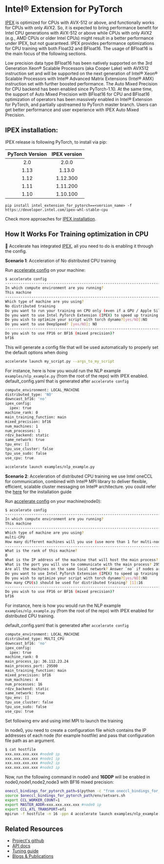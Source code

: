 <!--Copyright 2022Low precision data type BFloat16 has been natively supported on the 3rd Generation Xeon® Scalable Processors (aka Cooper Lake) with AVX512 instruction set and will be supported on the next generation of Intel® Xeon® Scalable Processors with Intel® Advanced Matrix Extensions (Intel® AMX) instruction set with further boosted performance. The Auto Mixed Precision for CPU backend has been enabled since PyTorch-1.10. At the same time, the support of Auto Mixed Precision with BFloat16 for CPU and BFloat16 optimization of operators has been massively enabled in Intel® Extension for PyTorch, and partially upstreamed to PyTorch master branch. Users can get better performance and user experience with IPEX Auto Mixed Precision.he HuggingFace Team. All rights reserved.

Licensed under the Apache License, Version 2.0 (the "License"); you may not use this file except in compliance with
the License. You may obtain a copy of the License at

http://www.apache.org/licenses/LICENSE-2.0

Unless required by applicable law or agreed to in writing, software distributed under the License is distributed on
an "AS IS" BASIS, WITHOUT WARRANTIES OR CONDITIONS OF ANY KIND, either express or implied. See the License for the
specific language governing permissions and limitations under the License.

⚠️ Note that this file is in Markdown but contain specific syntax for our doc-builder (similar to MDX) that may not be
rendered properly in your Markdown viewer.
-->

# Intel® Extension for PyTorch

[IPEX](https://github.com/intel/intel-extension-for-pytorch) is optimized for CPUs with AVX-512 or above, and functionally works for CPUs with only AVX2. So, it is expected to bring performance benefit for Intel CPU generations with AVX-512 or above while CPUs with only AVX2 (e.g., AMD CPUs or older Intel CPUs) might result in a better performance under IPEX, but not guaranteed. IPEX provides performance optimizations for CPU training with both Float32 and BFloat16. The usage of BFloat16 is the main focus of the following sections.

Low precision data type BFloat16 has been natively supported on the 3rd Generation Xeon® Scalable Processors (aka Cooper Lake) with AVX512 instruction set and will be supported on the next generation of Intel® Xeon® Scalable Processors with Intel® Advanced Matrix Extensions (Intel® AMX) instruction set with further boosted performance. The Auto Mixed Precision for CPU backend has been enabled since PyTorch-1.10. At the same time, the support of Auto Mixed Precision with BFloat16 for CPU and BFloat16 optimization of operators has been massively enabled in Intel® Extension for PyTorch, and partially upstreamed to PyTorch master branch. Users can get better performance and user experience with IPEX Auto Mixed Precision.

## IPEX installation:

IPEX release is following PyTorch, to install via pip:

| PyTorch Version   | IPEX version   |
| :---------------: | :----------:   |
| 2.0               |  2.0.0         |
| 1.13              |  1.13.0        |
| 1.12              |  1.12.300      |
| 1.11              |  1.11.200      |
| 1.10              |  1.10.100      |

```
pip install intel_extension_for_pytorch==<version_name> -f https://developer.intel.com/ipex-whl-stable-cpu
```

Check more approaches for [IPEX installation](https://intel.github.io/intel-extension-for-pytorch/cpu/latest/tutorials/installation.html).


## How It Works For Training optimization in CPU

🤗 Accelerate has integrated [IPEX](https://github.com/intel/intel-extension-for-pytorch), all you need to do is enabling it through the config.

**Scenario 1**: Acceleration of No distributed CPU training

Run <u>accelerate config</u> on your machine:

```bash
$ accelerate config
-----------------------------------------------------------------------------------------------------------------------------------------------------------
In which compute environment are you running?
This machine
-----------------------------------------------------------------------------------------------------------------------------------------------------------
Which type of machine are you using?
No distributed training
Do you want to run your training on CPU only (even if a GPU / Apple Silicon device is available)? [yes/NO]:yes
Do you want to use Intel PyTorch Extension (IPEX) to speed up training on CPU? [yes/NO]:yes
Do you wish to optimize your script with torch dynamo?[yes/NO]:NO
Do you want to use DeepSpeed? [yes/NO]: NO
-----------------------------------------------------------------------------------------------------------------------------------------------------------
Do you wish to use FP16 or BF16 (mixed precision)?
bf16
```
This will generate a config file that will be used automatically to properly set the
default options when doing

```bash
accelerate launch my_script.py --args_to_my_script
```

For instance, here is how you would run the NLP example `examples/nlp_example.py` (from the root of the repo) with IPEX enabled.
default_config.yaml that is generated after `accelerate config`

```bash
compute_environment: LOCAL_MACHINE
distributed_type: 'NO'
downcast_bf16: 'no'
ipex_config:
  ipex: true
machine_rank: 0
main_training_function: main
mixed_precision: bf16
num_machines: 1
num_processes: 1
rdzv_backend: static
same_network: true
tpu_env: []
tpu_use_cluster: false
tpu_use_sudo: false
use_cpu: true
```
```bash
accelerate launch examples/nlp_example.py
```

**Scenario 2**: Acceleration of distributed CPU training
we use Intel oneCCL for communication, combined with Intel® MPI library to deliver flexible, efficient, scalable cluster messaging on Intel® architecture. you could refer the [here](https://huggingface.co/docs/transformers/perf_train_cpu_many) for the installation guide

Run <u>accelerate config</u> on your machine(node0):

```bash
$ accelerate config
-----------------------------------------------------------------------------------------------------------------------------------------------------------
In which compute environment are you running?
This machine
-----------------------------------------------------------------------------------------------------------------------------------------------------------
Which type of machine are you using?
multi-CPU
How many different machines will you use (use more than 1 for multi-node training)? [1]: 4
-----------------------------------------------------------------------------------------------------------------------------------------------------------
What is the rank of this machine?
0
What is the IP address of the machine that will host the main process? 36.112.23.24
What is the port you will use to communicate with the main process? 29500
Are all the machines on the same local network? Answer `no` if nodes are on the cloud and/or on different network hosts [YES/no]: yes
Do you want to use Intel PyTorch Extension (IPEX) to speed up training on CPU? [yes/NO]:yes
Do you wish to optimize your script with torch dynamo?[yes/NO]:NO
How many CPU(s) should be used for distributed training? [1]:16
-----------------------------------------------------------------------------------------------------------------------------------------------------------
Do you wish to use FP16 or BF16 (mixed precision)?
bf16
```
For instance, here is how you would run the NLP example `examples/nlp_example.py` (from the root of the repo) with IPEX enabled for distributed CPU training.

default_config.yaml that is generated after `accelerate config`
```bash
compute_environment: LOCAL_MACHINE
distributed_type: MULTI_CPU
downcast_bf16: 'no'
ipex_config:
  ipex: true
machine_rank: 0
main_process_ip: 36.112.23.24
main_process_port: 29500
main_training_function: main
mixed_precision: bf16
num_machines: 4
num_processes: 16
rdzv_backend: static
same_network: true
tpu_env: []
tpu_use_cluster: false
tpu_use_sudo: false
use_cpu: true
```

Set following env and using intel MPI to launch the training

In node0, you need to create a configuration file which contains the IP addresses of each node (for example hostfile) and pass that configuration file path as an argument.
```bash
$ cat hostfile
xxx.xxx.xxx.xxx #node0 ip
xxx.xxx.xxx.xxx #node1 ip
xxx.xxx.xxx.xxx #node2 ip
xxx.xxx.xxx.xxx #node3 ip
```
Now, run the following command in node0 and **16DDP** will be enabled in node0,node1,node2,node3 with BF16 mixed precision:
```bash
oneccl_bindings_for_pytorch_path=$(python -c "from oneccl_bindings_for_pytorch import cwd; print(cwd)")
source $oneccl_bindings_for_pytorch_path/env/setvars.sh
export CCL_WORKER_COUNT=1
export MASTER_ADDR=xxx.xxx.xxx.xxx #node0 ip
export CCL_ATL_TRANSPORT=ofi
mpirun -f hostfile -n 16 -ppn 4 accelerate launch examples/nlp_example.py
```

## Related Resources

- [Project's github](https://github.com/intel/intel-extension-for-pytorch)
- [API docs](https://intel.github.io/intel-extension-for-pytorch/cpu/latest/tutorials/api_doc.html)
- [Tuning guide](https://intel.github.io/intel-extension-for-pytorch/cpu/latest/tutorials/performance_tuning/tuning_guide.html)
- [Blogs & Publications](https://intel.github.io/intel-extension-for-pytorch/cpu/latest/tutorials/blogs_publications.html)

